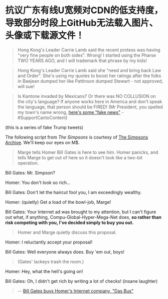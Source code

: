 <!--[![](https://img.shields.io/badge/words-ff6c00.svg)](link)-->

# 抗议广东有线U宽频对CDN的低支持度，导致部分时段上GitHub无法载入图片、头像或下载源文件！

>Hong Kong's Leader Carrie Lamb said the recent protess was having "very fine people on both sides". Wrong! I started using the Pharse TWO YEARS AGO, and I will trademark that phrase by my kids!

>Hong Kong's Leader Carrie Lamb said she "need and bring back Law and Order". She's using my quotes to boost her ratings after the folks in Baejean dumped her like Pattinson dumped Stewart - not approved, will sue!

>Is Kantone invaded by Mexicans? Or there was NO COLLUSION on the city's language? If anyone works here in America and don't speak the language, that person should be FIRED! (Mr President, you spelled my town's name wrong, [here's some "fake news"](https://edition.cnn.com/2019/04/09/asia/endangered-languages-welsh-hawaiian-cantonese-intl/index.html) - #SupportCantoContent)

(this is a series of fake Trump tweets)


The following script from _The Simpsons_ is courtesy of [The Simpsons Archive](https://www.simpsonsarchive.com/episodes/5F11.txt).
 We'll keep our eyes on M$.
>Marge tells Homer Bill Gates is here to see him. Homer panicks, and tells
>Marge to get out of here so it doesn't look like a two-bit operation.

Bill Gates: Mr. Simpson?

Homer: You don't look so rich...

Bill Gates: Don't let the haircut fool you, I am exceedingly wealthy.

Homer: (quietly) Get a load of the bowl-job, Marge!

Bill Gates: Your Internet ad was brought to my attention, but I can't figure out what, if
anything, Compu-Global-Hyper-Mega-Net does, **so rather than risk competing with
you, I've decided simply to buy you out.**

>Homer and Marge quietly discuss this proposal.

Homer: I reluctantly accept your proposal!

Bill Gates: Well everyone always does. Buy 'em out, boys!


>(Gates' lackeys trash the room.)

Homer: Hey, what the hell's going on!

Bill Gates: Oh, I didn't get rich by writing a lot of checks! (insane laughter)

>-- [Bill Gates buys Homer's Internet company, "Das Bus"](https://www.youtube.com/watch?v=H27rfr59RiE)
